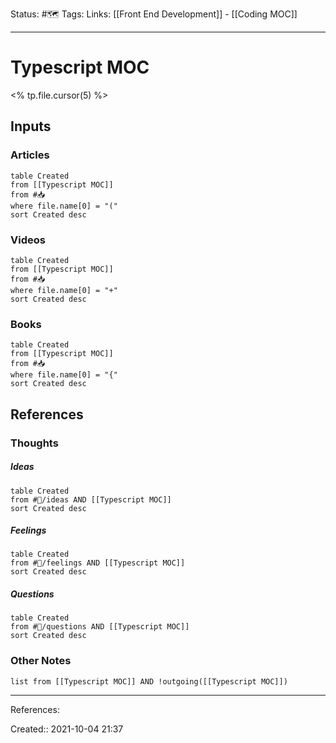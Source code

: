 
Status: #🗺️ 
Tags: 
Links: [[Front End Development]] - [[Coding MOC]]
___
# Typescript MOC
<% tp.file.cursor(5) %>

## Inputs
### Articles
```dataview
table Created
from [[Typescript MOC]]
from #📥 
where file.name[0] = "("
sort Created desc
```
### Videos
```dataview
table Created
from [[Typescript MOC]]
from #📥
where file.name[0] = "+"
sort Created desc
```
### Books
```dataview
table Created
from [[Typescript MOC]]
from #📥
where file.name[0] = "{"
sort Created desc
```
## References
### Thoughts
##### Ideas
```dataview
table Created
from #💭/ideas AND [[Typescript MOC]]
sort Created desc
```
##### Feelings
```dataview
table Created
from #💭/feelings AND [[Typescript MOC]]
sort Created desc
```
##### Questions
```dataview
table Created
from #💭/questions AND [[Typescript MOC]]
sort Created desc
```
### Other Notes
```dataview
list from [[Typescript MOC]] AND !outgoing([[Typescript MOC]])
```
___
References:

Created:: 2021-10-04 21:37
